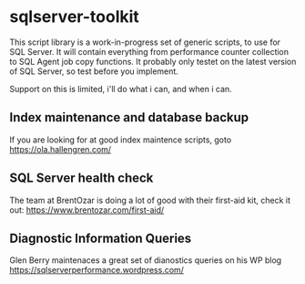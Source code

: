 # sqlserver-toolkit
This script library is a work-in-progress set of generic scripts, to use for SQL Server.
It will contain everything from performance counter collection to SQL Agent job copy functions.
It probably only testet on the latest version of SQL Server, so test before you implement.

Support on this is limited, i'll do what i can, and when i can.

## Index maintenance and database backup
If you are looking for at good index maintence scripts, goto https://ola.hallengren.com/

## SQL Server health check
The team at BrentOzar is doing a lot of good with their first-aid kit,
check it out: https://www.brentozar.com/first-aid/

## Diagnostic Information Queries
Glen Berry maintenaces a great set of dianostics queries on his WP blog
https://sqlserverperformance.wordpress.com/

